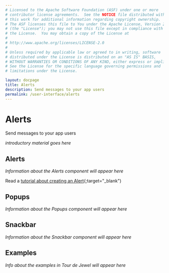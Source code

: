 ```yaml
---
# Licensed to the Apache Software Foundation (ASF) under one or more
# contributor license agreements.  See the NOTICE file distributed with
# this work for additional information regarding copyright ownership.
# The ASF licenses this file to You under the Apache License, Version 2.0
# (the "License"); you may not use this file except in compliance with
# the License.  You may obtain a copy of the License at
# 
# http://www.apache.org/licenses/LICENSE-2.0
# 
# Unless required by applicable law or agreed to in writing, software
# distributed under the License is distributed on an "AS IS" BASIS,
# WITHOUT WARRANTIES OR CONDITIONS OF ANY KIND, either express or implied.
# See the License for the specific language governing permissions and
# limitations under the License.

layout: docpage
title: Alerts
description: Send messages to your app users
permalink: /user-interface/alerts
---
```

# Alerts

Send messages to your app users

_introductory material goes here_

## Alerts

_Information about the Alerts component will appear here_

Read a [tutorial about creating an Alert](https://royale.apache.org/using-jewel-alert-control/){;target="_blank")

## Popups

_Information about the Popups component will appear here_

## Snackbar
_Information about the Snackbar component will appear here_

## Examples
_Info about the examples in Tour de Jewel will appear here_
